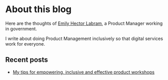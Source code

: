 # About this blog

Here are the thoughts of [Emily Hector Labram](./about-me.md), a Product Manager working in government. 

I write about doing Product Management inclusively so that digital services work for everyone.

## Recent posts

* [My tips for empowering, inclusive and effective product workshops](./posts/2021-03-24-power-and-privilege.md)

